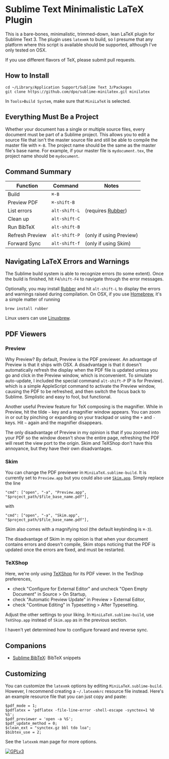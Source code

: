 # Sublime Text Minimalistic LaTeX Plugin

This is a bare-bones, minimalistic, trimmed-down, lean LaTeX plugin for Sublime Text 3. The plugin uses `latexmk` to build, so I presume that any platform where this script is available should be supported, although I've only tested on OSX.

If you use different flavors of TeX, please submit pull requests.

## How to Install

````
cd ~/Library/Application Support/Sublime Text 3/Packages
git clone https://github.com/dpo/sublime-minilatex.git minilatex
````

In `Tools>Build System`, make sure that `MiniLaTeX` is selected.

## Everything Must Be a Project

Whether your document has a single or multiple source files, every document must be part of a Sublime project. This allows you to edit a source file that isn't the master source file and still be able to compile the master file with `⌘-B`. The project name should be the same as the master file's base name. For example, if your master file is `mydocument.tex`, the project name should be `mydocument`.

## Command Summary

Function        | Command       | Notes
----------------|---------------|-------------------------
Build           | `⌘-B`         |
Preview PDF     | `⌘-shift-B`   |
List errors     | `alt-shift-L` | (requires [Rubber](https://launchpad.net/rubber))
Clean up        | `alt-shift-C` |
Run BibTeX      | `alt-shift-B` |
Refresh Preview | `alt-shift-P` | (only if using Preview)
Forward Sync    | `alt-shift-f` | (only if using Skim)

## Navigating LaTeX Errors and Warnings

The Sublime build system is able to recognize errors (to some extent). Once the build is finished, hit `F4`/`shift-F4` to navigate through the error messages.

Optionally, you may install [Rubber](https://launchpad.net/rubber) and hit `alt-shift-L` to display the errors and warnings raised during compilation. On OSX, if you use [Homebrew](http://brew.sh), it's a simple matter of running
````
brew install rubber
````

Linux users can use [Linuxbrew](https://github.com/Homebrew/linuxbrew).

## PDF Viewers

### Preview

Why Preview? By default, Preview is the PDF previewer. An advantage of Preview is that it ships with OSX. A disadvantage is that it doesn't automatically refresh the display when the PDF file is updated unless you go and click in the Preview window, which is inconvenient. To simulate auto-update, I included the special command `alt-shift-P` (P is for Preview). which is a simple AppleScript command to activate the Preview window, causing the PDF to be refreshed, and then switch the focus back to Sublime. Simplistic and easy to fool, but functional.

Another useful Preview feature for TeX composing is the magnifier. While in Preview, hit the tilde `~` key and a magnifier window appears. You can zoom in or out by pinching or expanding on your trackpad or using the `+` and `-` keys. Hit `~` again and the magnifier disappears.

The only disadvantage of Preview in my opinion is that if you zoomed into your PDF so the window doesn't show the entire page, refreshing the PDF will reset the view port to the origin. Skim and TeXShop don't have this annoyance, but they have their own disadvantages.

### Skim

You can change the PDF previewer in `MiniLaTeX.sublime-build`. It is currently set to `Preview.app` but you could also use [`Skim.app`](http://skim-app.sourceforge.net). Simply replace the line

    "cmd": ["open", "-a", "Preview.app", "$project_path/$file_base_name.pdf"],

with

    "cmd": ["open", "-a", "Skim.app", "$project_path/$file_base_name.pdf"],

Skim also comes with a magnifying tool (the default keybinding is `⌘-3`).

The disadvantage of Skim in my opinion is that when your document contains errors and doesn't compile, Skim stops noticing that the PDF is updated once the errors are fixed, and must be restarted.

### TeXShop

Here, we're only using [TeXShop](http://pages.uoregon.edu/koch/texshop) for its PDF viewer. In the TexShop preferences,

* check "Configure for External Editor" and uncheck "Open Empty Document" in Source > On Startup,
* check "Automatic Preview Update" in Preview > External Editor,
* check "Continue Editing" in Typesetting > After Typesetting.

Adjust the other settings to your liking. In `MiniLaTeX.sublime-build`, use `TeXShop.app` instead of `Skim.app` as in the previous section.

I haven't yet determined how to configure forward and reverse sync.

## Companions

* [Sublime BibTeX](https://github.com/dpo/sublime-bibtex): BibTeX snippets

## Customizing

You can customize the `latexmk` options by editing `MiniLaTeX.sublime-build`. However, I recommend creating a `~/.latexmkrc` resource file instead. Here's an example resource file that you can just copy and paste:

````
$pdf_mode = 1;
$pdflatex = 'pdflatex -file-line-error -shell-escape -synctex=1 %O %S';
$pdf_previewer = 'open -a %S';
$pdf_update_method = 0;
$clean_ext = "synctex.gz bbl tdo loa";
$bibtex_use = 2;
````

See the `latexmk` man page for more options.

[![GPLv3](http://www.gnu.org/graphics/gplv3-88x31.png)](http://www.gnu.org/licenses/gpl.html "GPLv3")


